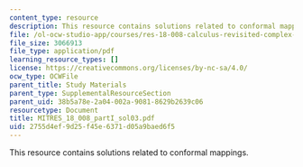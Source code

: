 ```yaml
---
content_type: resource
description: This resource contains solutions related to conformal mappings.
file: /ol-ocw-studio-app/courses/res-18-008-calculus-revisited-complex-variables-differential-equations-and-linear-algebra-fall-2011/2755d4ef9d25f45e6371d05a9baed6f5_MITRES_18_008_partI_sol03.pdf
file_size: 3066913
file_type: application/pdf
learning_resource_types: []
license: https://creativecommons.org/licenses/by-nc-sa/4.0/
ocw_type: OCWFile
parent_title: Study Materials
parent_type: SupplementalResourceSection
parent_uid: 38b5a78e-2a04-002a-9081-8629b2639c06
resourcetype: Document
title: MITRES_18_008_partI_sol03.pdf
uid: 2755d4ef-9d25-f45e-6371-d05a9baed6f5
---
```

This resource contains solutions related to conformal mappings.